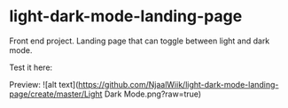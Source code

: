 # light-dark-mode-landing-page
Front end project. Landing page that can toggle between light and dark mode.

Test it here:

Preview:
![alt text](https://github.com/NjaalWiik/light-dark-mode-landing-page/create/master/Light Dark Mode.png?raw=true)

